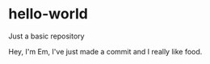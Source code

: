 # hello-world
Just a basic repository

Hey, I'm Em, I've just made a commit and I really like food.
